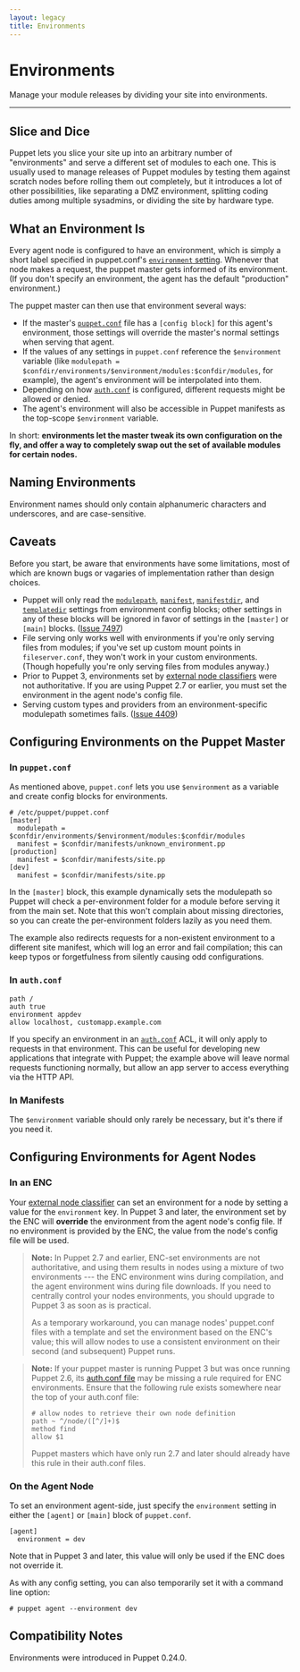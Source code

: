 ```yaml
---
layout: legacy
title: Environments
---
```


Environments
============

Manage your module releases by dividing your site into environments.

* * *

[config]: ./configuring.html
[auth]: ./rest_auth_conf.html
[enc]: ./external_nodes.html

Slice and Dice
--------------

Puppet lets you slice your site up into an arbitrary number of "environments" and serve a different set of modules to each one. This is usually used to manage releases of Puppet modules by testing them against scratch nodes before rolling them out completely, but it introduces a lot of other possibilities, like separating a DMZ environment, splitting coding duties among multiple sysadmins, or dividing the site by hardware type.

What an Environment Is
----------------------

Every agent node is configured to have an environment, which is simply a short label specified in puppet.conf's [`environment` setting](/references/latest/configuration.html#environment). Whenever that node makes a request, the puppet master gets informed of its environment. (If you don't specify an environment, the agent has the default "production" environment.)

The puppet master can then use that environment several ways:

* If the master's [`puppet.conf`][config] file has a `[config block]` for this agent's environment, those settings will override the master's normal settings when serving that agent.
* If the values of any settings in `puppet.conf` reference the `$environment` variable (like `modulepath = $confdir/environments/$environment/modules:$confdir/modules`, for example), the agent's environment will be interpolated into them.
* Depending on how [`auth.conf`][auth] is configured, different requests might be allowed or denied.
* The agent's environment will also be accessible in Puppet manifests as the top-scope `$environment` variable.

In short: **environments let the master tweak its own configuration on the fly, and offer a way to completely swap out the set of available modules for certain nodes.**

Naming Environments
-----

Environment names should only contain alphanumeric characters and underscores, and are case-sensitive.

Caveats
-------

Before you start, be aware that environments have some limitations, most of which are known bugs or vagaries of implementation rather than design choices.

* Puppet will only read the [`modulepath`](/references/stable/configuration.html#modulepath), [`manifest`](/references/stable/configuration.html#manifest), [`manifestdir`](/references/stable/configuration.html#manifestdir), and [`templatedir`](/references/stable/configuration.html#templatedir) settings from environment config blocks; other settings in any of these blocks will be ignored in favor of settings in the `[master]` or `[main]` blocks. ([Issue 7497](http://projects.puppetlabs.com/issues/7497))
* File serving only works well with environments if you're only serving files from modules; if you've set up custom mount points in `fileserver.conf`, they won't work in your custom environments. (Though hopefully you're only serving files from modules anyway.)
* Prior to Puppet 3, environments set by [external node classifiers][enc] were not authoritative. If you are using Puppet 2.7 or earlier, you must set the environment in the agent node's config file.
* Serving custom types and providers from an environment-specific modulepath sometimes fails. ([Issue 4409](http://projects.puppetlabs.com/issues/4409))

Configuring Environments on the Puppet Master
---------------------------------------------

### In `puppet.conf`

As mentioned above, `puppet.conf` lets you use `$environment` as a variable and create config blocks for environments.

    # /etc/puppet/puppet.conf
    [master]
      modulepath = $confdir/environments/$environment/modules:$confdir/modules
      manifest = $confdir/manifests/unknown_environment.pp
    [production]
      manifest = $confdir/manifests/site.pp
    [dev]
      manifest = $confdir/manifests/site.pp

In the `[master]` block, this example dynamically sets the modulepath so Puppet will check a per-environment folder for a module before serving it from the main set. Note that this won't complain about missing directories, so you can create the per-environment folders lazily as you need them.

The example also redirects requests for a non-existent environment to a different site manifest, which will log an error and fail compilation; this can keep typos or forgetfulness from silently causing odd configurations.

### In `auth.conf`

    path /
    auth true
    environment appdev
    allow localhost, customapp.example.com

If you specify an environment in an [`auth.conf`][auth] ACL, it will only apply to requests in that environment. This can be useful for developing new applications that integrate with Puppet; the example above will leave normal requests functioning normally, but allow an app server to access everything via the HTTP API.

### In Manifests

The `$environment` variable should only rarely be necessary, but it's there if you need it.

Configuring Environments for Agent Nodes
----------------------------------------

### In an ENC

Your [external node classifier][enc] can set an environment for a node by setting a value for the `environment` key. In Puppet 3 and later, the environment set by the ENC will **override** the environment from the agent node's config file. If no environment is provided by the ENC, the value from the node's config file will be used.

> **Note:** In Puppet 2.7 and earlier, ENC-set environments are not authoritative, and using them results in nodes using a mixture of two environments --- the ENC environment wins during compilation, and the agent environment wins during file downloads. If you need to centrally control your nodes environments, you should upgrade to Puppet 3 as soon as is practical.
>
> As a temporary workaround, you can manage nodes' puppet.conf files with a template and set the environment based on the ENC's value; this will allow nodes to use a consistent environment on their second (and subsequent) Puppet runs.

> **Note:** If your puppet master is running Puppet 3 but was once running Puppet 2.6, its [auth.conf file][auth] may be missing a rule required for ENC environments. Ensure that the following rule exists somewhere near the top of your auth.conf file:
>
>     # allow nodes to retrieve their own node definition
>     path ~ ^/node/([^/]+)$
>     method find
>     allow $1
>
> Puppet masters which have only run 2.7 and later should already have this rule in their auth.conf files.

### On the Agent Node

To set an environment agent-side, just specify the `environment` setting in either the `[agent]` or `[main]` block of `puppet.conf`.

    [agent]
      environment = dev

Note that in Puppet 3 and later, this value will only be used if the ENC does not override it.

As with any config setting, you can also temporarily set it with a command line option:

    # puppet agent --environment dev


Compatibility Notes
-------------------

Environments were introduced in Puppet 0.24.0.
